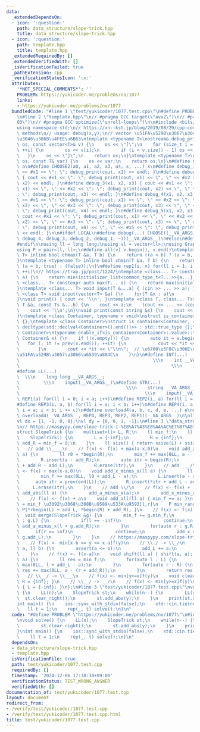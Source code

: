 ```yaml
---
data:
  _extendedDependsOn:
  - icon: ':question:'
    path: data_structure/slope-trick.hpp
    title: data_structure/slope-trick.hpp
  - icon: ':question:'
    path: template.hpp
    title: template.hpp
  _extendedRequiredBy: []
  _extendedVerifiedWith: []
  _isVerificationFailed: true
  _pathExtension: cpp
  _verificationStatusIcon: ':x:'
  attributes:
    '*NOT_SPECIAL_COMMENTS*': ''
    PROBLEM: https://yukicoder.me/problems/no/1077
    links:
    - https://yukicoder.me/problems/no/1077
  bundledCode: "#line 1 \"test/yukicoder/1077.test.cpp\"\n#define PROBLEM \"https://yukicoder.me/problems/no/1077\"\
    \n#line 2 \"template.hpp\"\n// #pragma GCC target(\"avx2\")\n// #pragma GCC optimize(\"\
    O3\")\n// #pragma GCC optimize(\"unroll-loops\")\n\n#include <bits/stdc++.h>\n\
    using namespace std;\n// https://xn--kst.jp/blog/2019/08/29/cpp-comp/\n// debug\
    \ methods\n// usage: debug(x,y);\n// vector \u51FA\u529B\u3067\u304D\u308B\u3088\
    \u3046\u306B\u4FEE\u6B63\ntemplate <typename T>\nostream& debug_print(ostream&\
    \ os, const vector<T>& v) {\n    os << \"[\";\n    for (size_t i = 0; i < v.size();\
    \ ++i) {\n        os << v[i];\n        if (i < v.size() - 1) os << \", \";\n \
    \   }\n    os << \"]\";\n    return os;\n}\ntemplate <typename T>\nostream& debug_print(ostream&\
    \ os, const T& var) {\n    os << var;\n    return os;\n}\n#define CHOOSE(a) CHOOSE2\
    \ a\n#define CHOOSE2(a0, a1, a2, a3, a4, x, ...) x\n#define debug_1(x1) { cout\
    \ << #x1 << \": \"; debug_print(cout, x1) << endl; }\n#define debug_2(x1, x2)\
    \ { cout << #x1 << \": \"; debug_print(cout, x1) << \", \" << #x2 << \": \"; debug_print(cout,\
    \ x2) << endl; }\n#define debug_3(x1, x2, x3) { cout << #x1 << \": \"; debug_print(cout,\
    \ x1) << \", \" << #x2 << \": \"; debug_print(cout, x2) << \", \" << #x3 << \"\
    : \"; debug_print(cout, x3) << endl; }\n#define debug_4(x1, x2, x3, x4) { cout\
    \ << #x1 << \": \"; debug_print(cout, x1) << \", \" << #x2 << \": \"; debug_print(cout,\
    \ x2) << \", \" << #x3 << \": \"; debug_print(cout, x3) << \", \" << #x4 << \"\
    : \"; debug_print(cout, x4) << endl; }\n#define debug_5(x1, x2, x3, x4, x5) {\
    \ cout << #x1 << \": \"; debug_print(cout, x1) << \", \" << #x2 << \": \"; debug_print(cout,\
    \ x2) << \", \" << #x3 << \": \"; debug_print(cout, x3) << \", \" << #x4 << \"\
    : \"; debug_print(cout, x4) << \", \" << #x5 << \": \"; debug_print(cout, x5)\
    \ << endl; }\n\n#ifdef LOCAL\n#define debug(...) CHOOSE((__VA_ARGS__, debug_5,\
    \ debug_4, debug_3, debug_2, debug_1, ~))(__VA_ARGS__)\n#else\n#define debug(...)\n\
    #endif\n\nusing ll = long long;\nusing vl = vector<ll>;\nusing Graph = vector<vector<ll>>;\n\
    using P = pair<ll, ll>;\n#define all(v) v.begin(), v.end()\ntemplate <typename\
    \ T> inline bool chmax(T &a, T b) {\n    return ((a < b) ? (a = b, true) : (false));\n\
    }\ntemplate <typename T> inline bool chmin(T &a, T b) {\n    return ((a > b) ?\
    \ (a = b, true) : (false));\n}\n#define rep1(i, n) for(ll i = 1; i <= ((ll)n);\
    \ ++i)\n// https://trap.jp/post/1224/\ntemplate <class... T> constexpr auto min(T...\
    \ a) {\n    return min(initializer_list<common_type_t<T...>>{a...});\n}\ntemplate\
    \ <class... T> constexpr auto max(T... a) {\n    return max(initializer_list<common_type_t<T...>>{a...});\n\
    }\ntemplate <class... T> void input(T &...a) { (cin >> ... >> a); }\ntemplate\
    \ <class T> void input(vector<T> &a) {\n    for(T &x : a)\n        cin >> x;\n\
    }\nvoid print() { cout << '\\n'; }\ntemplate <class T, class... Ts> void print(const\
    \ T &a, const Ts &...b) {\n    cout << a;\n    (cout << ... << (cout << ' ', b));\n\
    \    cout << '\\n';\n}\nvoid print(const string &s) {\n    cout << s << '\\n';\n\
    }\ntemplate <class Container, typename = void>\nstruct is_container : std::false_type\
    \ {};\ntemplate <class Container>\nstruct is_container<Container, std::void_t<decltype(std::declval<Container>().begin()),\
    \ decltype(std::declval<Container>().end())>> : std::true_type {};\ntemplate <class\
    \ Container>\ntypename enable_if<is_container<Container>::value>::type print(const\
    \ Container& x) {\n    if (!x.empty()) {\n        auto it = x.begin();\n     \
    \   for (; it != prev(x.end()); ++it) {\n            cout << *it << \" \";\n \
    \       }\n        cout << *it << \"\\n\";  // \u6700\u5F8C\u306E\u8981\u7D20\u3092\
    \u51FA\u529B\u3057\u3066\u6539\u884C\n    }\n}\n#define INT(...)             \
    \                                                  \\\n    int __VA_ARGS__;  \
    \                                                         \\\n    input(__VA_ARGS__)\n\
    #define LL(...)                                                              \
    \  \\\n    long long __VA_ARGS__;                                            \
    \         \\\n    input(__VA_ARGS__)\n#define STR(...)                       \
    \                                        \\\n    string __VA_ARGS__;         \
    \                                               \\\n    input(__VA_ARGS__)\n#define\
    \ REP1(a) for(ll i = 0; i < a; i++)\n#define REP2(i, a) for(ll i = 0; i < a; i++)\n\
    #define REP3(i, a, b) for(ll i = a; i < b; i++)\n#define REP4(i, a, b, c) for(ll\
    \ i = a; i < b; i += c)\n#define overload4(a, b, c, d, e, ...) e\n#define rep(...)\
    \ overload4(__VA_ARGS__, REP4, REP3, REP2, REP1)(__VA_ARGS__)\n\nll inf = 3e18;\n\
    vl dx = {1, -1, 0, 0};\nvl dy = {0, 0, 1, -1};\n#line 3 \"data_structure/slope-trick.hpp\"\
    \n// https://maspypy.com/slope-trick-1-%E8%A7%A3%E8%AA%AC%E7%B7%A8\n// https://ei1333.github.io/library/structure/others/slope-trick.hpp\n\
    struct SlopeTrick {\n    multiset<ll> L, R;\n    ll min_f;\n    ll add_L, add_R;\n\
    \    SlopeTrick() {\n        L = {-inf};\n        R = {inf};\n        add_L =\
    \ add_R = min_f = 0;\n    }\n    ll size() { return ssize(L) + ssize(R); }\n \
    \   // add \\____\n    // f(x) <- f(x) + max(a-x,0)\n    void add_a_minus_x(ll\
    \ a) {\n        ll r0 = *begin(R);\n        min_f += max(0LL, a - (r0 + add_R));\n\
    \        R.insert(a - add_R);\n        auto itr = begin(R);\n        L.insert(*itr\
    \ + add_R - add_L);\n        R.erase(itr);\n    }\n    // add ___/\n    // f(x)\
    \ <- f(x) + max(x-a,0)\n    void add_x_minus_a(ll a) {\n        ll l0 = *L.rbegin();\n\
    \        min_f += max(0LL, l0 + add_L - a);\n        L.insert(a - add_L);\n  \
    \      auto itr = prev(end(L));\n        R.insert(*itr + add_L - add_R);\n   \
    \     L.erase(itr);\n    }\n    // add \\/\n    // f(x) <- f(x) + |x-a|\n    void\
    \ add_abs(ll a) {\n        add_a_minus_x(a);\n        add_x_minus_a(a);\n    }\n\
    \    // f(x) <- f(x) + a\n    void add_all(ll a) { min_f += a; }\n    // f(x)\
    \ = min_f \u3092\u3068\u308B\u9589\u533A\u9593[l,r]\n    P min_range() { return\
    \ P(*rbegin(L) + add_L, *begin(R) + add_R); }\n    // f(x) <- f(x) + g(x)\n  \
    \  void merge(SlopeTrick &g) {\n        min_f += g.min_f;\n        for(auto l\
    \ : g.L) {\n            if(l == -inf)\n                continue;\n           \
    \ add_a_minus_x(l + g.add_R);\n        }\n        for(auto r : g.R) {\n      \
    \      if(r == inf)\n                continue;\n            add_x_minus_a(r +\
    \ g.add_L);\n        }\n    }\n    // https://maspypy.com/slope-trick-1-%E8%A7%A3%E8%AA%AC%E7%B7%A8#toc18:~:text=%E3%81%B0%E3%82%88%E3%81%84%E3%81%A7%E3%81%99%E3%80%82-,%E3%82%B9%E3%83%A9%E3%82%A4%E3%83%89%E6%9C%80%E5%B0%8F%E5%80%A4%E9%96%A2%E6%95%B0,-%EF%BC%9A\n\
    \    // f(x) <- min[x-b <= y <= x-a]f(y)\n    // \\./ -> \\_/\n    void shift(ll\
    \ a, ll b) {\n        assert(a <= b);\n        add_L += a;\n        add_R += b;\n\
    \    }\n    // f(x) <- f(x-a)\n    void shift(ll a) { shift(a, a); }\n    ll get(ll\
    \ a) {\n        ll res = min_f;\n        for(auto l : L) {\n            res +=\
    \ max(0LL, l + add_L - a);\n        }\n        for(auto r : R) {\n           \
    \ res += max(0LL, a - (r + add_R));\n        }\n        return res;\n    }\n \
    \   // \\__/ -> \\___\n    // f(x) <- min[y<=x]f(y)\n    void clear_right() {\
    \ R = {inf}; }\n    // \\__/ -> __/\n    // f(x) <- min[y>=x]f(y)\n    void clear_left()\
    \ { L = {-inf}; }\n};\n#line 3 \"test/yukicoder/1077.test.cpp\"\nvoid solve()\
    \ {\n    LL(n);\n    SlopeTrick st;\n    while(n--) {\n        LL(y);\n      \
    \  st.clear_right();\n        st.add_abs(y);\n    }\n    print(st.min_f);\n}\n\
    int main() {\n    ios::sync_with_stdio(false);\n    std::cin.tie(nullptr);\n \
    \   ll t = 1;\n    rep(_, t) solve();\n}\n"
  code: "#define PROBLEM \"https://yukicoder.me/problems/no/1077\"\n#include \"data_structure/slope-trick.hpp\"\
    \nvoid solve() {\n    LL(n);\n    SlopeTrick st;\n    while(n--) {\n        LL(y);\n\
    \        st.clear_right();\n        st.add_abs(y);\n    }\n    print(st.min_f);\n\
    }\nint main() {\n    ios::sync_with_stdio(false);\n    std::cin.tie(nullptr);\n\
    \    ll t = 1;\n    rep(_, t) solve();\n}\n"
  dependsOn:
  - data_structure/slope-trick.hpp
  - template.hpp
  isVerificationFile: true
  path: test/yukicoder/1077.test.cpp
  requiredBy: []
  timestamp: '2024-12-06 17:38:38+09:00'
  verificationStatus: TEST_WRONG_ANSWER
  verifiedWith: []
documentation_of: test/yukicoder/1077.test.cpp
layout: document
redirect_from:
- /verify/test/yukicoder/1077.test.cpp
- /verify/test/yukicoder/1077.test.cpp.html
title: test/yukicoder/1077.test.cpp
---
```

